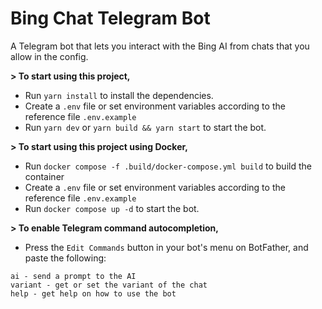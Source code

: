 # Bing Chat Telegram Bot

A Telegram bot that lets you interact with the Bing AI from chats that you allow in the config.

**> To start using this project,**

- Run `yarn install` to install the dependencies.
- Create a `.env` file or set environment variables according to the reference file `.env.example`
- Run `yarn dev` or `yarn build && yarn start` to start the bot.

**> To start using this project using Docker,**

- Run `docker compose -f .build/docker-compose.yml build` to build the container
- Create a `.env` file or set environment variables according to the reference file `.env.example`
- Run `docker compose up -d` to start the bot.

**> To enable Telegram command autocompletion,**

- Press the `Edit Commands` button in your bot's menu on BotFather, and paste the following:

```
ai - send a prompt to the AI
variant - get or set the variant of the chat
help - get help on how to use the bot
```
